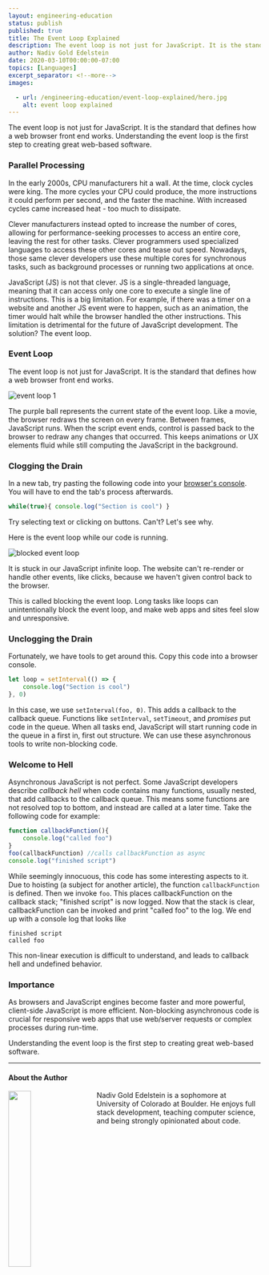 ```yaml
---
layout: engineering-education
status: publish
published: true
title: The Event Loop Explained
description: The event loop is not just for JavaScript. It is the standard that defines how a web browser front end works. Understanding the event loop is the first step to creating great web-based software.
author: Nadiv Gold Edelstein
date: 2020-03-10T00:00:00-07:00
topics: [Languages]
excerpt_separator: <!--more-->
images:

  - url: /engineering-education/event-loop-explained/hero.jpg
    alt: event loop explained
---
```

The event loop is not just for JavaScript. It is the standard that defines how a web browser front end works. Understanding the event loop is the first step to creating great web-based software.
<!--more-->
### Parallel Processing
In the early 2000s, CPU manufacturers hit a wall. At the time, clock cycles were king. The more cycles your CPU could produce, the more instructions it could perform per second, and the faster the machine. With increased cycles came increased heat - too much to dissipate.

Clever manufacturers instead opted to increase the number of cores, allowing for performance-seeking processes to access an entire core, leaving the rest for other tasks. Clever programmers used specialized languages to access these other cores and tease out speed.  Nowadays, those same clever developers use these multiple cores for synchronous tasks, such as background processes or running two applications at once.  

JavaScript (JS) is not that clever. JS is a single-threaded language, meaning that it can access only one core to execute a single line of instructions. This is a big limitation. For example, if there was a timer on a website and another JS event were to happen, such as an animation, the timer would halt while the browser handled the other instructions. This limitation is detrimental for the future of JavaScript development. The solution? The event loop.

### Event Loop

The event loop is not just for JavaScript. It is the standard that defines how a web browser front end works.

![event loop 1](https://media.giphy.com/media/RhBsyPkh1BC87DSIJe/giphy.gif)

The purple ball represents the current state of the event loop. Like a movie, the browser redraws the screen on every frame. Between frames, JavaScript runs. When the script event ends, control is passed back to the browser to redraw any changes that occurred. This keeps animations or UX elements fluid while still computing the JavaScript in the background.  

### Clogging the Drain

In a new tab, try pasting the following code into your [browser's console](https://kb.mailster.co/how-can-i-open-the-browsers-console/). You will have to end the tab's process afterwards.

~~~javascript
while(true){ console.log("Section is cool") }
~~~
Try selecting text or clicking on buttons. Can't? Let's see why.

Here is the event loop while our code is running.

![blocked event loop](https://i.imgur.com/C1P1MR7.jpg)

It is stuck in our JavaScript infinite loop. The website can't re-render or handle other events, like clicks, because we haven't given control back to the browser.

This is called blocking the event loop. Long tasks like loops can unintentionally block the event loop, and make web apps and sites feel slow and unresponsive.

### Unclogging the Drain

Fortunately, we have tools to get around this. Copy this code into a browser console.
~~~javascript
let loop = setInterval(() => {
	console.log("Section is cool")
}, 0)
~~~
In this case, we use `setInterval(foo, 0)`. This adds a callback to the callback queue. Functions like `setInterval`, `setTimeout`,  and *promises* put code in the queue. When all tasks end, JavaScript will start running code in the queue in a first in, first out structure. We can use these asynchronous tools to write non-blocking code.

### Welcome to Hell
Asynchronous JavaScript is not perfect. Some JavaScript developers describe *callback hell* when code contains many functions, usually nested, that add callbacks to the callback queue. This means some functions are not resolved top to bottom, and instead are called at a later time. Take the following code for example:
~~~javascript
function callbackFunction(){
	console.log("called foo")
}
foo(callbackFunction) //calls callbackFunction as async
console.log("finished script")
~~~
While seemingly innocuous, this code has some interesting aspects to it. Due to hoisting (a subject for another article), the function `callbackFunction` is defined. Then we invoke `foo`. This places callbackFunction on the callback stack; "finished script" is now logged. Now that the stack is clear, callbackFunction can be invoked and print "called foo" to the log. We end up with a console log that looks like
~~~
finished script
called foo
~~~
This non-linear execution is difficult to understand, and leads to callback hell and undefined behavior.

### Importance
As browsers and JavaScript engines become faster and more powerful, client-side JavaScript is more efficient. Non-blocking asynchronous code is crucial for responsive web apps that use web/server requests or complex processes during run-time.

Understanding the event loop is the first step to creating great web-based software.

<!--stackedit_data:
eyJoaXN0b3J5IjpbLTE3MzQxNTE2MjhdfQ==
-->

---

#### About the Author
<img style="float: left; padding-right: 5%; margin-bottom: 10px; width:30%;" src="/engineering-education/authors/nadiv-gold-edelstein/avatar.jpg">Nadiv Gold Edelstein is a sophomore at University of Colorado at Boulder. He enjoys full stack development, teaching computer science, and being strongly opinionated about code.
